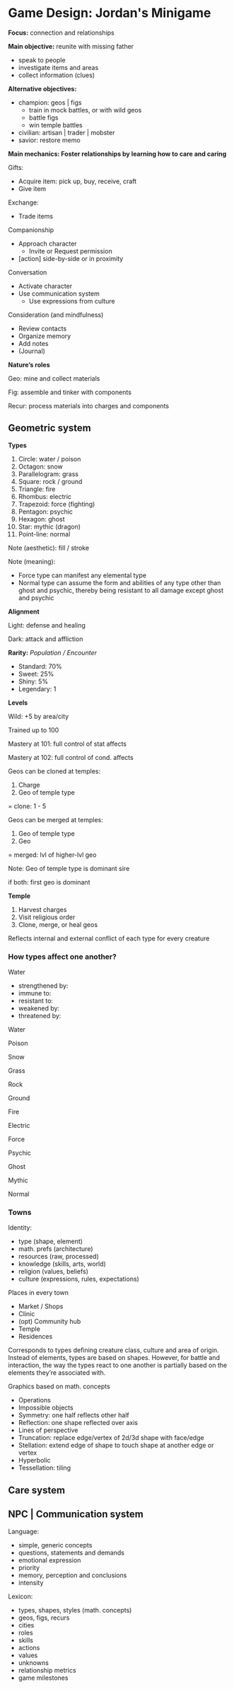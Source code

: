 # Game Design: Jordan's Minigame

**Focus:** connection and relationships

**Main objective:** reunite with missing father
- speak to people
- investigate items and areas
- collect information (clues)

**Alternative objectives:**
- champion: geos | figs
	- train in mock battles, or with wild geos
	- battle figs
	- win temple battles
- civilian: artisan | trader | mobster
- savior: restore memo

**Main mechanics: Foster relationships by learning how to care and caring**

Gifts:
- Acquire item: pick up, buy, receive, craft
- Give item

Exchange:
- Trade items

Companionship
- Approach character
    - Invite or Request permission
- [action] side-by-side or in proximity

Conversation
- Activate character
- Use communication system
    - Use expressions from culture

Consideration (and mindfulness)
- Review contacts
- Organize memory
- Add notes
- (Journal)


**Nature’s roles**

Geo: mine and collect materials

Fig: assemble and tinker with components

Recur: process materials into charges and components

## Geometric system

**Types**
1. Circle: water / poison
2. Octagon: snow
3. Parallelogram: grass
4. Square: rock / ground
5. Triangle: fire
6. Rhombus: electric
7. Trapezoid: force (fighting)
8. Pentagon: psychic
9. Hexagon: ghost
10.  Star: mythic (dragon)
11.  Point-line: normal

Note (aesthetic): fill / stroke

Note (meaning):
- Force type can manifest any elemental type
- Normal type can assume the form and abilities of any type other than ghost and psychic, thereby being resistant to all damage except ghost and psychic

**Alignment**

Light: defense and healing

Dark: attack and affliction

**Rarity:** *Population / Encounter*
- Standard: 70%
- Sweet: 25%
- Shiny: 5%
- Legendary: 1

**Levels**

Wild: +5 by area/city

Trained up to 100

Mastery at 101: full control of stat affects

Mastery at 102: full control of cond. affects

Geos can be cloned at temples:
1. Charge
2. Geo of temple type

= clone: 1 - 5

Geos can be merged at temples:
1. Geo of temple type
2. Geo

= merged: lvl of higher-lvl geo

Note: Geo of temple type is dominant sire

if both: first geo is dominant


**Temple**

1. Harvest charges
2. Visit religious order
3. Clone, merge, or heal geos

Reflects internal and external conflict of each type for every creature

### How types affect one another?

Water
- strengthened by:
- immune to:
- resistant to:
- weakened by:
- threatened by:

Water


Poison

Snow

Grass

Rock

Ground

Fire

Electric

Force

Psychic

Ghost

Mythic

Normal


### Towns

Identity:
- type (shape, element)
- math. prefs (architecture)
- resources (raw, processed)
- knowledge (skills, arts, world)
- religion (values, beliefs)
- culture (expressions, rules, expectations)

Places in every town

- Market / Shops
- Clinic
- (opt) Community hub
- Temple
- Residences

Corresponds to types defining creature class, culture and area of origin. Instead of elements, types are based on shapes. However, for battle and interaction, the way the types react to one another is partially based on the elements they’re associated with.

Graphics based on math. concepts
- Operations
- Impossible objects
- Symmetry: one half reflects other half
- Reflection: one shape reflected over axis
- Lines of perspective
- Truncation: replace edge/vertex of 2d/3d shape with face/edge
- Stellation: extend edge of shape to touch shape at another edge or vertex
- Hyperbolic
- Tessellation: tiling

## Care system

## NPC | Communication system

Language:
- simple, generic concepts
- questions, statements and demands
- emotional expression
- priority
- memory, perception and conclusions
- intensity

Lexicon:
- types, shapes, styles (math. concepts)
- geos, figs, recurs
- cities
- roles
- skills
- actions
- values
- unknowns
- relationship metrics
- game milestones
